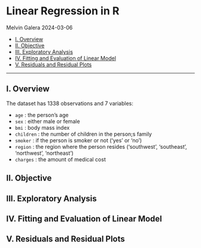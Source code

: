 Linear Regression in R
================
Melvin Galera
2024-03-06

- [I. Overview](#i-overview)
- [II. Objective](#ii-objective)
- [III. Exploratory Analysis](#iii-exploratory-analysis)
- [IV. Fitting and Evaluation of Linear
  Model](#iv-fitting-and-evaluation-of-linear-model)
- [V. Residuals and Residual Plots](#v-residuals-and-residual-plots)

------------------------------------------------------------------------

## I. Overview

The dataset has 1338 observations and 7 variables:

- `age` : the person’s age
- `sex` : either male or female
- `bmi` : body mass index
- `children` : the number of children in the person;s family
- `smoker` : if the person is smoker or not (‘yes’ or ‘no’)
- `region` : the region where the person resides (‘southwest’,
  ‘southeast’, ‘northwest’, ‘northeast’)
- `charges` : the amount of medical cost

## II. Objective

## III. Exploratory Analysis

## IV. Fitting and Evaluation of Linear Model

## V. Residuals and Residual Plots
